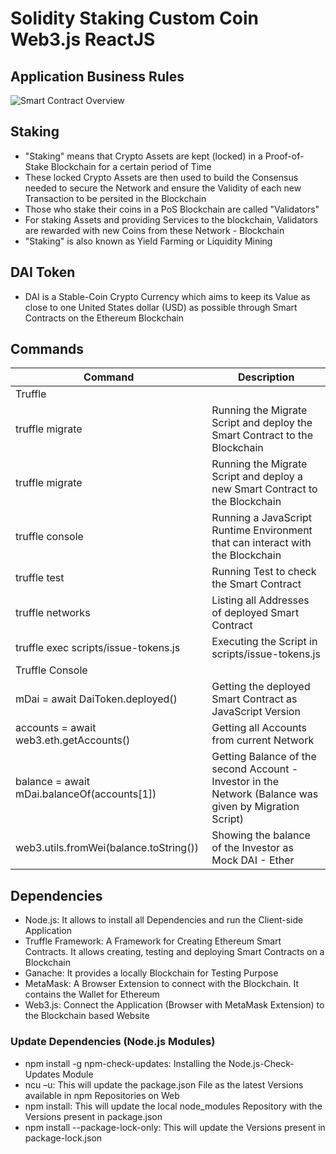 # Solidity Staking Custom Coin Web3.js ReactJS

## Application Business Rules

![Smart Contract Overview](https://user-images.githubusercontent.com/29623199/122539231-aa09c100-d027-11eb-9f99-95cf4d2f4671.JPG)

## Staking

* "Staking" means that Crypto Assets are kept (locked) in a Proof-of-Stake Blockchain for a certain period of Time
* These locked Crypto Assets are then used to build the Consensus needed to secure the Network and ensure the Validity
  of each new Transaction to be persited in the Blockchain
* Those who stake their coins in a PoS Blockchain are called "Validators"
* For staking Assets and providing Services to the blockchain, Validators are rewarded with new Coins from these Network - Blockchain
* "Staking" is also known as Yield Farming or Liquidity Mining

## DAI Token

* DAI is a Stable-Coin Crypto Currency which aims to keep its Value as close to one United States dollar (USD) as possible through Smart Contracts on the Ethereum Blockchain

## Commands

| Command | Description |
| --- | --- |
| Truffle | |
| truffle migrate | Running the Migrate Script and deploy the Smart Contract to the Blockchain |
| truffle migrate | Running the Migrate Script and deploy a new Smart Contract to the Blockchain |
| truffle console | Running a JavaScript Runtime Environment that can interact with the Blockchain |
| truffle test | Running Test to check the Smart Contract |
| truffle networks | Listing all Addresses of deployed Smart Contract |
| truffle exec scripts/issue-tokens.js | Executing the Script in scripts/issue-tokens.js |
| Truffle Console | |
| mDai = await DaiToken.deployed() | Getting the deployed Smart Contract as JavaScript Version |
| accounts = await web3.eth.getAccounts() | Getting all Accounts from current Network |
| balance = await mDai.balanceOf(accounts[1]) | Getting Balance of the second Account - Investor in the Network (Balance was given by Migration Script) |
| web3.utils.fromWei(balance.toString()) | Showing the balance of the Investor as Mock DAI - Ether |

## Dependencies

* Node.js: It allows to install all Dependencies and run the Client-side Application
* Truffle Framework: A Framework for Creating Ethereum Smart Contracts. It allows creating, testing and deploying Smart
  Contracts on a Blockchain
* Ganache: It provides a locally Blockchain for Testing Purpose
* MetaMask: A Browser Extension to connect with the Blockchain. It contains the Wallet for Ethereum
* Web3.js: Connect the Application (Browser with MetaMask Extension) to the Blockchain based Website

### Update Dependencies (Node.js Modules)

* npm install -g npm-check-updates: Installing the Node.js-Check-Updates Module
* ncu –u: This will update the package.json File as the latest Versions available in npm Repositories on Web
* npm install: This will update the local node_modules Repository with the Versions present in package.json
* npm install --package-lock-only: This will update the Versions present in package-lock.json
